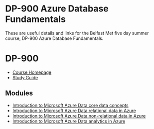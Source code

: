 # DP-900 Azure Database Fundamentals
These are useful details and links for the Belfast Met five day summer course, DP-900 Azure Database Fundamentals.

# DP-900

* [Course Homepage](https://learn.microsoft.com/en-us/credentials/certifications/azure-data-fundamentals/?practice-assessment-type=certification)
* [Study Guide](https://learn.microsoft.com/en-us/credentials/certifications/resources/study-guides/dp-900)

## Modules

* [Introduction to Microsoft Azure Data core data concepts](
https://learn.microsoft.com/training/paths/azure-data-fundamentals-explore-core-data-concepts/)
* [Introduction to Microsoft Azure Data relational data in Azure](https://learn.microsoft.com/training/paths/azure-data-fundamentals-explore-relational-data/)
* [Introduction to Microsoft Azure Data non-relational data in Azure](https://learn.microsoft.com/training/paths/azure-data-fundamentals-explore-non-relational-data/)
* [Introduction to Microsoft Azure Data analytics in Azure](https://learn.microsoft.com/training/paths/azure-data-fundamentals-explore-data-warehouse-analytics/)
